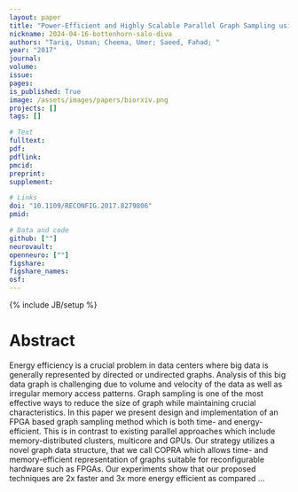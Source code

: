 ```yaml
---
layout: paper
title: "Power-Efficient and Highly Scalable Parallel Graph Sampling using FPGAs"
nickname: 2024-04-16-bottenhorn-salo-diva
authors: "Tariq, Usman; Cheema, Umer; Saeed, Fahad; "
year: "2017"
journal: 
volume: 
issue:
pages: 
is_published: True
image: /assets/images/papers/biorxiv.png
projects: []
tags: []

# Text
fulltext:
pdf:
pdflink:
pmcid:
preprint: 
supplement:

# Links
doi: "10.1109/RECONFIG.2017.8279806"
pmid:

# Data and code
github: [""]
neurovault:
openneuro: [""]
figshare:
figshare_names:
osf:
---
```

{% include JB/setup %}

# Abstract

Energy efficiency is a crucial problem in data centers where big data is generally represented by directed or undirected graphs. Analysis of this big data graph is challenging due to volume and velocity of the data as well as irregular memory access patterns. Graph sampling is one of the most effective ways to reduce the size of graph while maintaining crucial characteristics. In this paper we present design and implementation of an FPGA based graph sampling method which is both time- and energy-efficient. This is in contrast to existing parallel approaches which include memory-distributed clusters, multicore and GPUs. Our strategy utilizes a novel graph data structure, that we call COPRA which allows time- and memory-efficient representation of graphs suitable for reconfigurable hardware such as FPGAs. Our experiments show that our proposed techniques are 2x faster and 3x more energy efficient as compared …
